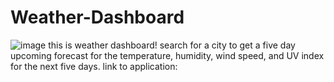 # Weather-Dashboard
![image](https://user-images.githubusercontent.com/108823822/189257607-5f2add75-1ba1-4408-91c7-dce578d7125c.png)
this is weather dashboard! search for a city to get a five day upcoming forecast for the temperature, humidity, wind speed, and UV index for the next five days. 
link to application: 
